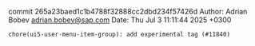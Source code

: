 commit 265a23baed1c1b4788f32888cc2dbd234f57426d
Author: Adrian Bobev <adrian.bobev@sap.com>
Date:   Thu Jul 3 11:11:44 2025 +0300

    chore(ui5-user-menu-item-group): add experimental tag (#11840)
